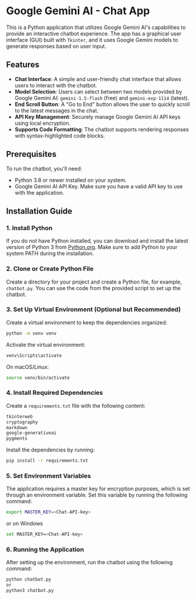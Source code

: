 # Google Gemini AI - Chat App

This is a Python application that utilizes Google Gemini AI's capabilities to provide an interactive chatbot experience. The app has a graphical user interface (GUI) built with `Tkinter`, and it uses Google Gemini models to generate responses based on user input.

## Features

- **Chat Interface**: A simple and user-friendly chat interface that allows users to interact with the chatbot.
- **Model Selection**: Users can select between two models provided by Google Gemini AI: `gemini-1.5-flash` (free) and `gemini-exp-1114` (latest).
- **End Scroll Button**: A "Go to End" button allows the user to quickly scroll to the latest messages in the chat.
- **API Key Management**: Securely manage Google Gemini AI API keys using local encryption.
- **Supports Code Formatting**: The chatbot supports rendering responses with syntax-highlighted code blocks.

## Prerequisites

To run the chatbot, you'll need:

- Python 3.8 or newer installed on your system.
- Google Gemini AI API Key. Make sure you have a valid API key to use with the application.

## Installation Guide

### 1. Install Python

If you do not have Python installed, you can download and install the latest version of Python 3 from [Python.org](https://www.python.org/downloads/). Make sure to add Python to your system PATH during the installation.

### 2. Clone or Create Python File

Create a directory for your project and create a Python file, for example, `chatbot.py`. You can use the code from the provided script to set up the chatbot.

### 3. Set Up Virtual Environment (Optional but Recommended)

Create a virtual environment to keep the dependencies organized:

```bash
python -m venv venv
```

Activate the virtual environment:

```bash
venv\Scripts\activate
```

On macOS/Linux:

```bash
source venv/bin/activate
```

### 4. Install Required Dependencies

Create a ```requirements.txt``` file with the following content:

```bash
tkinterweb
cryptography
markdown
google-generativeai
pygments
```

Install the dependencies by running:

```bash
pip install -r requirements.txt
```

### 5. Set Environment Variables
The application requires a master key for encryption purposes, which is set through an environment variable. Set this variable by running the following command:

```bash
export MASTER_KEY=<Chat-API-key>
```
or on Windows

```bash
set MASTER_KEY=<Chat-API-key>
```

### 6. Running the Application

After setting up the environment, run the chatbot using the following command:

```bash
python chatbot.py
or 
python3 chatbot.py
```